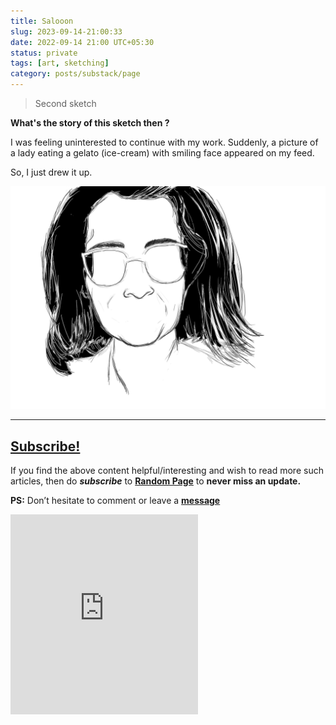 ```yaml
---
title: Salooon
slug: 2023-09-14-21:00:33
date: 2022-09-14 21:00 UTC+05:30
status: private
tags: [art, sketching]
category: posts/substack/page
---
```


> Second sketch 

**What's the story of this sketch then ?** 

I was feeling uninterested to continue with my work. Suddenly, a picture of a lady eating a gelato (ice-cream) with smiling face appeared on my feed. 

So, I just drew it up. 

![](/images/Saloni.png)

---
## [Subscribe!]()
If you find the above content helpful/interesting and wish to read more such articles, then do _**subscribe**_ to [**Random Page**](https://randompage8.substack.com/) to **never miss an update.**

**PS:** Don’t hesitate to comment or leave a **[message](https://twitter.com/randompages8)**
<div class="row">
	<iframe src="https://randompage8.substack.com/embed" max-width="480" height="320" frameborder="0" scrolling="no" class="centred"></iframe>
	<br>
</div>